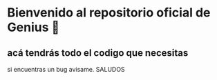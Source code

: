 # Bienvenido al repositorio oficial de Genius 🤖

## acá tendrás todo el codigo que necesitas
si encuentras un bug avisame.
SALUDOS
